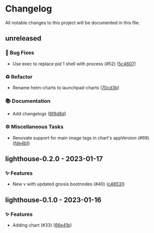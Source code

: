 # Changelog

All notable changes to this project will be documented in this file.

## unreleased

### <!-- 1 -->🐛 Bug Fixes

- Use exec to replace pid 1 shell with process (#52) ([5c4607](https://github.com/graphops/launchpad-charts/commit/5c460770ee45f6e65e7f406185c36fae01308b6f))

### <!-- 2 -->♻️ Refactor

- Rename helm-charts to launchpad-charts ([70cd3b](https://github.com/graphops/launchpad-charts/commit/70cd3b7aed214e314ec0534bf845d687efab41d8))

### <!-- 3 -->📚 Documentation

- Add changelogs ([8f9d8d](https://github.com/graphops/launchpad-charts/commit/8f9d8d3fd2d83bea0f401cb853e522c3d5cf1792))

### <!-- 7 -->⚙️ Miscellaneous Tasks

- Renovate support for main image tags in chart's appVersion (#69) ([fde4b1](https://github.com/graphops/launchpad-charts/commit/fde4b18394a3ac891a3dd0f5e4fd621fc9ae6052))

## lighthouse-0.2.0 - 2023-01-17

### <!-- 0 -->✨ Features

- New v with updated gnosis bootnodes (#40) ([c46531](https://github.com/graphops/launchpad-charts/commit/c4653166c8c08a4da508224687405a27d6fc142a))

## lighthouse-0.1.0 - 2023-01-16

### <!-- 0 -->✨ Features

- Adding chart (#33) ([66e41b](https://github.com/graphops/launchpad-charts/commit/66e41be30a67caadda7ee5eaf4a0b8ae6a80c281))

